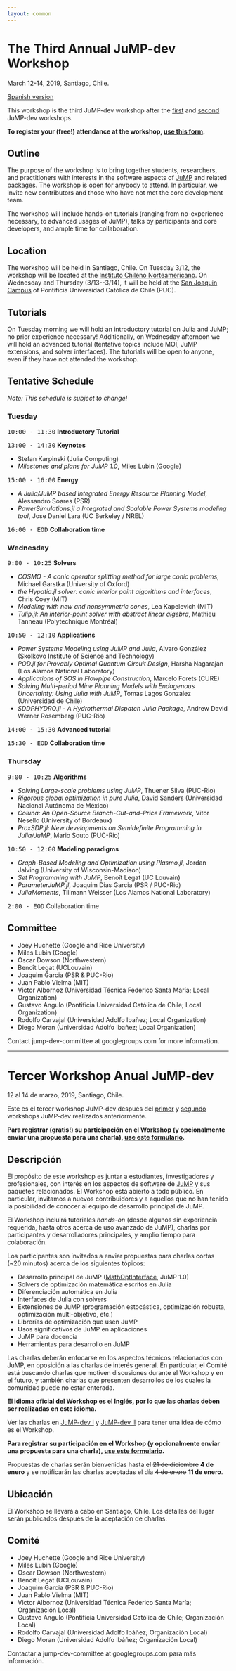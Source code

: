 ```yaml
---
layout: common
---
```


# The Third Annual JuMP-dev Workshop

March 12-14, 2019, Santiago, Chile.

[Spanish version](#tercer-workshop-anual-jump-dev)

This workshop is the third JuMP-dev workshop after the [first](/meetings/mit2017/)
and [second](/meetings/bordeaux2018/) JuMP-dev workshops.

**To register your (free!) attendance at the workshop, [use this form](https://goo.gl/forms/2nEljULHwC3zzcE13).**

## Outline

The purpose of the workshop is to bring together students,
researchers, and practitioners with interests in the software aspects of [JuMP](https://github.com/JuliaOpt/JuMP.jl)
and related packages. The workshop is open for anybody to attend. In particular,
we invite new contributors and those who have not met the core development team.

The workshop will include hands-on tutorials (ranging from no-experience
necessary, to advanced usages of JuMP), talks by participants and core
developers, and ample time for collaboration.

## Location

The workshop will be held in Santiago, Chile. On Tuesday 3/12, the workshop will be located at the [Instituto Chileno Norteamericano](https://goo.gl/maps/aSkkTc1xmGG2). On Wednesday and Thursday (3/13--3/14), it will be held at the [San Joaquin Campus](https://goo.gl/maps/BvRXRHkwnU92) of Pontificia Universidad Católica de Chile (PUC).

## Tutorials

On Tuesday morning we will hold an introductory tutorial on Julia and JuMP; no prior experience necessary! Additionally, on Wednesday afternoon we will hold an advanced tutorial (tentative topics include MOI, JuMP extensions, and solver interfaces). The tutorials will be open to anyone, even if they have not attended the workshop.

## Tentative Schedule

_Note: This schedule is subject to change!_

### Tuesday

<tt>10:00 - 11:30</tt> **Introductory Tutorial**

<tt>13:00 - 14:30</tt> **Keynotes**
* Stefan Karpinski (Julia Computing)
* _Milestones and plans for JuMP 1.0_, Miles Lubin (Google)

<tt>15:00 - 16:00</tt> **Energy**
* _A Julia/JuMP based Integrated Energy Resource Planning Model_, Alessandro Soares (PSR)
* _PowerSimulations.jl a Integrated and Scalable Power Systems modeling tool_, Jose Daniel Lara (UC Berkeley / NREL)

<tt>16:00 - EOD</tt> **Collaboration time**

### Wednesday

<tt>9:00 - 10:25</tt> **Solvers**
* _COSMO - A conic operator splitting method for large conic problems_, Michael Garstka (University of Oxford)
* _the Hypatia.jl solver: conic interior point algorithms and interfaces_, Chris Coey (MIT)
* _Modeling with new and nonsymmetric cones_, Lea Kapelevich (MIT)
* _Tulip.jl: An interior-point solver with abstract linear algebra_, Mathieu Tanneau (Polytechnique Montréal)

<tt>10:50 - 12:10</tt> **Applications**
* _Power Systems Modeling using JuMP and Julia_, Alvaro González (Skolkovo Institute of Science and Technology)
* _POD.jl for Provably Optimal Quantum Circuit Design_, Harsha Nagarajan (Los Alamos National Laboratory)
* _Applications of SOS in Flowpipe Construction_, Marcelo Forets (CURE)
* _Solving Multi-period Mine Planning Models with Endogenous Uncertainty: Using Julia with JuMP_, Tomas Lagos Gonzalez (Universidad de Chile)
* _SDDPHYDRO.jl - A Hydrothermal Dispatch Julia Package_, Andrew David Werner Rosemberg (PUC-Rio)

<tt>14:00 - 15:30</tt> **Advanced tutorial**

<tt>15:30 - EOD</tt> **Collaboration time**

### Thursday

<tt>9:00 - 10:25</tt> **Algorithms**
* _Solving Large-scale problems using JuMP_, Thuener Silva (PUC-Rio)
* _Rigorous global optimization in pure Julia_, David Sanders (Universidad Nacional Autónoma de México)
* _Coluna: An Open-Source Branch-Cut-and-Price Framework_, Vitor Nesello (University of Bordeaux)
* _ProxSDP.jl: New developments on Semidefinite Programming in Julia/JuMP_, Mario Souto (PUC-Rio)

<tt>10:50 - 12:00</tt> **Modeling paradigms**
* _Graph-Based Modeling and Optimization using Plasmo.jl_, Jordan Jalving (University of Wisconsin-Madison)
* _Set Programming with JuMP_, Benoît Legat (UC Louvain)
* _ParameterJuMP.jl_, Joaquim Dias Garcia (PSR / PUC-Rio)
* _JuliaMoments_, Tillmann Weisser (Los Alamos National Laboratory)

<tt>2:00 - EOD</tt> Collaboration time

## Committee

- Joey Huchette (Google and Rice University)
- Miles Lubin (Google)
- Oscar Dowson (Northwestern)
- Benoît Legat (UCLouvain)
- Joaquim Garcia (PSR & PUC-Rio)
- Juan Pablo Vielma (MIT)
- Victor Albornoz (Universidad Técnica Federico Santa María; Local Organization)
- Gustavo Angulo (Pontificia Universidad Católica de Chile; Local Organization)
- Rodolfo Carvajal (Universidad Adolfo Ibañez; Local Organization)
- Diego Moran (Universidad Adolfo Ibañez; Local Organization)

Contact jump-dev-committee at googlegroups.com for more information.

---

# Tercer Workshop Anual JuMP-dev

12 al 14 de marzo, 2019, Santiago, Chile.

Este es el tercer workshop JuMP-dev después del [primer](/meetings/mit2017/)
y [segundo](/meetings/bordeaux2018/) workshops JuMP-dev realizados anteriormente.

**Para registrar (gratis!) su participación en el Workshop (y opcionalmente enviar una propuesta para una charla), [use este formulario](https://goo.gl/forms/2nEljULHwC3zzcE13).**

## Descripción

El propósito de este workshop es juntar a estudiantes, investigadores y 
profesionales, con interés en los aspectos de software de [JuMP](https://github.com/JuliaOpt/JuMP.jl) y sus paquetes relacionados. 
El Workshop está abierto a todo público. En particular, invitamos a nuevos 
contribuidores y a aquellos que no han tenido la posibilidad de conocer al equipo de desarrollo principal de JuMP.

El Workshop incluirá tutoriales *hands-on* (desde algunos sin experiencia requerida,
hasta otros acerca de uso avanzado de JuMP), charlas por participantes y desarrolladores principales, y amplio tiempo para colaboración.

Los participantes son invitados a enviar propuestas para charlas cortas (~20 minutos) acerca de los siguientes tópicos:

- Desarrollo principal de JuMP ([MathOptInterface](https://github.com/JuliaOpt/MathOptInterface.jl), JuMP 1.0)
- Solvers de optimización matemática escritos en Julia
- Diferenciación automática en Julia
- Interfaces de Julia con solvers
- Extensiones de JuMP (programación estocástica, optimización robusta,
    optimización multi-objetivo, etc.)
- Librerías de optimización que usen JuMP
- Usos significativos de JuMP en aplicaciones
- JuMP para docencia
- Herramientas para desarrollo en JuMP

Las charlas deberán enfocarse en los aspectos técnicos relacionados con JuMP,
en oposición a las charlas de interés general. En particular, el Comité está buscando
charlas que motiven discusiones durante el Workshop y en el futuro, y también charlas
que presenten desarrollos de los cuales la comunidad puede no estar enterada.

**El idioma oficial del Workshop es el Inglés, por lo que las charlas deben ser realizadas en este idioma.**

Ver las charlas en [JuMP-dev I](https://www.youtube.com/watch?v=esOe5saQRKY&list=PLzK_rUGmc3o6EwPOCUCvBAbMJeYBS8PyY)
y [JuMP-dev II](https://www.youtube.com/playlist?list=PLP8iPy9hna6RJUxzYlWENcs9yf-CRoDvD)
para tener una idea de cómo es el Workshop.

**Para registrar su participación en el Workshop (y opcionalmente enviar una propuesta para una charla), [use este formulario](https://goo.gl/forms/2nEljULHwC3zzcE13).**

Propuestas de charlas serán bienvenidas hasta el ~~21 de diciembre~~ **4 de enero** y se notificarán las charlas aceptadas el día ~~4 de enero~~ **11 de enero**.

## Ubicación

El Workshop se llevará a cabo en Santiago, Chile. Los detalles del lugar serán publicados después de la aceptación de charlas.

## Comité

- Joey Huchette (Google and Rice University)
- Miles Lubin (Google)
- Oscar Dowson (Northwestern)
- Benoît Legat (UCLouvain)
- Joaquim Garcia (PSR & PUC-Rio)
- Juan Pablo Vielma (MIT)
- Victor Albornoz (Universidad Técnica Federico Santa María; Organización Local)
- Gustavo Angulo (Pontificia Universidad Católica de Chile; Organización Local)
- Rodolfo Carvajal (Universidad Adolfo Ibáñez; Organización Local)
- Diego Moran (Universidad Adolfo Ibáñez; Organización Local)

Contactar a jump-dev-committee at googlegroups.com para más información.
